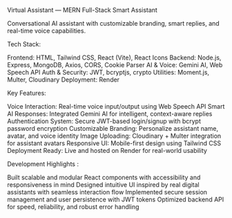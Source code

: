 Virtual Assistant — MERN Full-Stack Smart Assistant

Conversational AI assistant with customizable branding, smart replies, and real-time voice capabilities.

Tech Stack:

Frontend: HTML, Tailwind CSS, React (Vite), React Icons
Backend: Node.js, Express, MongoDB, Axios, CORS, Cookie Parser
AI & Voice: Gemini AI, Web Speech API
Auth & Security: JWT, bcryptjs, crypto
Utilities: Moment.js, Multer, Cloudinary
Deployment: Render

Key Features:

Voice Interaction: Real-time voice input/output using Web Speech API
Smart AI Responses: Integrated Gemini AI for intelligent, context-aware replies
Authentication System: Secure JWT-based login/signup with bcrypt password encryption
Customizable Branding: Personalize assistant name, avatar, and voice identity
Image Uploading: Cloudinary + Multer integration for assistant avatars
Responsive UI: Mobile-first design using Tailwind CSS
Deployment Ready: Live and hosted on Render for real-world usability

Development Highlights :

Built scalable and modular React components with accessibility and responsiveness in mind
Designed intuitive UI inspired by real digital assistants with seamless interaction flow
Implemented secure session management and user persistence with JWT tokens
Optimized backend API for speed, reliability, and robust error handling
